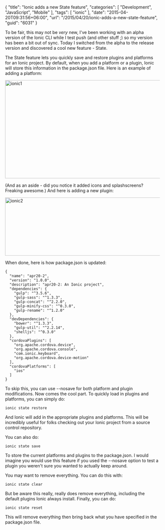 {
	"title": "Ionic adds a new State feature",
	"categories": [
		"Development",
		"JavaScript",
		"Mobile"
	],
	"tags": [
		"ionic"
	],
	"date": "2015-04-20T09:31:56+06:00",
	"url": "/2015/04/20/ionic-adds-a-new-state-feature",
	"guid": "6031"
}

To be fair, this may not be <i>very</i> new, I've been working with an alpha version of the Ionic CLI while I test push (and other stuff ;) so my version has been a bit out of sync. Today I switched from the alpha to the release version and discovered a cool new feature - State.

<!--more-->

The State feature lets you quickly save and restore plugins and platforms for an Ionic project. By default, when you add a platform or a plugin, Ionic will store this information in the package.json file. Here is an example of adding a platform:

<a href="http://www.raymondcamden.com/wp-content/uploads/2015/04/ionic1.png"><img src="https://static.raymondcamden.com/images/wp-content/uploads/2015/04/ionic1.png" alt="ionic1" width="750" height="319" class="alignnone size-full wp-image-6032" /></a>

(And as an aside - did you notice it added icons and splashscreens? Freaking awesome.) And here is adding a new plugin:

<a href="http://www.raymondcamden.com/wp-content/uploads/2015/04/ionic21.png"><img src="https://static.raymondcamden.com/images/wp-content/uploads/2015/04/ionic21.png" alt="ionic2" width="750" height="189" class="alignnone size-full wp-image-6034" /></a>

When done, here is how package.json is updated:

<pre><code class="language-javascript">{
  "name": "apr20-2",
  "version": "1.0.0",
  "description": "apr20-2: An Ionic project",
  "dependencies": {
    "gulp": "^3.5.6",
    "gulp-sass": "^1.3.3",
    "gulp-concat": "^2.2.0",
    "gulp-minify-css": "^0.3.0",
    "gulp-rename": "^1.2.0"
  },
  "devDependencies": {
    "bower": "^1.3.3",
    "gulp-util": "^2.2.14",
    "shelljs": "^0.3.0"
  },
  "cordovaPlugins": [
    "org.apache.cordova.device",
    "org.apache.cordova.console",
    "com.ionic.keyboard",
    "org.apache.cordova.device-motion"
  ],
  "cordovaPlatforms": [
    "ios"
  ]
}</code></pre>

To skip this, you can use --nosave for both platform and plugin modifications. Now comes the cool part. To quickly load in plugins and platforms, you can simply do:

<pre><code>ionic state restore</code></pre>

And Ionic will add in the appropriate plugins and platforms. This will be incredibly useful for folks checking out your Ionic project from a source control repository. 

You can also do:

<pre><code>ionic state save</code></pre>

To store the current platforms and plugins to the package.json. I would imagine you would use this feature if you used the --nosave option to test a plugin you weren't sure you wanted to actually keep around. 

You may want to remove everything. You can do this with:

<pre><code>ionic state clear</code></pre>

But be aware this really, really does remove everything, including the default plugins Ionic always install. Finally, you can do:

<pre><code>ionic state reset</code></pre>

This will remove everything then bring back what you have specified in the package.json file.
